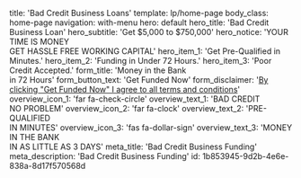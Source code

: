 title: 'Bad Credit Business Loans'
template: lp/home-page
body_class: home-page
navigation: with-menu
hero: default
hero_title: 'Bad Credit</br>Business Loan'
hero_subtitle: 'Get $5,000 to $750,000'
hero_notice: 'YOUR TIME IS MONEY</br>GET HASSLE FREE WORKING CAPITAL'
hero_item_1: 'Get Pre-Qualified in Minutes.'
hero_item_2: 'Funding in Under 72 Hours.'
hero_item_3: 'Poor Credit Accepted.'
form_title: 'Money in the Bank</br>in 72 Hours'
form_button_text: 'Get Funded Now'
form_disclaimer: '<a href="/terms-of-use" target="_blank">By clicking "Get Funded Now" I agree to all <span>terms and conditions</span></a>'
overview_icon_1: 'far fa-check-circle'
overview_text_1: 'BAD CREDIT</br>NO PROBLEM'
overview_icon_2: 'far fa-clock'
overview_text_2: 'PRE-QUALIFIED</br>IN MINUTES'
overview_icon_3: 'fas fa-dollar-sign'
overview_text_3: 'MONEY IN THE BANK</br>IN AS LITTLE AS 3 DAYS'
meta_title: 'Bad Credit Business Funding'
meta_description: 'Bad Credit Business Funding'
id: 1b853945-9d2b-4e6e-838a-8d17f570568d
